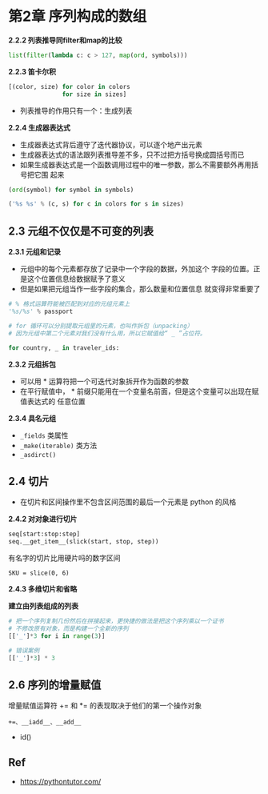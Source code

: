 # 第2章 序列构成的数组

**2.2.2 列表推导同filter和map的比较**

```python
list(filter(lambda c: c > 127, map(ord, symbols)))
```

**2.2.3 笛卡尔积**

```python
[(color, size) for color in colors
               for size in sizes]
```

* 列表推导的作用只有一个：生成列表

**2.2.4 生成器表达式**

* 生成器表达式背后遵守了迭代器协议，可以逐个地产出元素
* 生成器表达式的语法跟列表推导差不多，只不过把方括号换成圆括号而已
* 如果生成器表达式是一个函数调用过程中的唯一参数，那么不需要额外再用括号把它围 起来

```python
(ord(symbol) for symbol in symbols)

('%s %s' % (c, s) for c in colors for s in sizes)
```

## 2.3 元组不仅仅是不可变的列表

**2.3.1 元组和记录**

* 元组中的每个元素都存放了记录中一个字段的数据，外加这个 字段的位置。正是这个位置信息给数据赋予了意义
* 但是如果把元组当作一些字段的集合，那么数量和位置信息 就变得非常重要了

```python
# % 格式运算符能被匹配到对应的元组元素上
'%s/%s' % passport
```

```python
# for 循环可以分别提取元组里的元素，也叫作拆包（unpacking）
# 因为元组中第二个元素对我们没有什么用，所以它赋值给“ _ ”占位符。

for country, _ in traveler_ids:
```

**2.3.2 元组拆包**

* 可以用 * 运算符把一个可迭代对象拆开作为函数的参数
* 在平行赋值中， * 前缀只能用在一个变量名前面，但是这个变量可以出现在赋值表达式的 任意位置

**2.3.4 具名元组**

* `_fields` 类属性
* `_make(iterable)` 类方法
* `_asdirct()`


## 2.4 切片


* 在切片和区间操作里不包含区间范围的最后一个元素是 python 的风格

**2.4.2 对对象进行切片**

```python
seq[start:stop:step]
seq.__get_item__(slick(start, stop, step))
```

有名字的切片比用硬片吗的数字区间

```
SKU = slice(0, 6)
```

**2.4.3 多维切片和省略**

**建立由列表组成的列表**

```python
# 把一个序列复制几份然后在拼接起来，更快捷的做法是把这个序列乘以一个证书
# 不修改原有对象，而是构建一个全新的序列
[['_']*3 for i in range(3)]

# 错误案例
[['_']*3] * 3
```

## 2.6 序列的增量赋值

增量赋值运算符 += 和 *= 的表现取决于他们的第一个操作对象

```
+=、__iadd__、__add__
```
* id()

## Ref

* <https://pythontutor.com/>